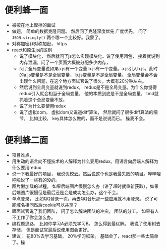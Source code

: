 # 便利蜂一面

- 被按在地上摩擦的面试
- 做题， 简单的数据克隆问题。 然后问了克隆深度优先 广度优先。 问了`JSON.stringfy()` 两个哪一个比较好。我蒙了。
- 对称加密非对称加密， https
- react和原生js的区别
  - 说了模块化， 然后就问了js怎么实现模块化。说了使用闭包， 接着就说到内存泄漏，问了一个页面大概被分配多少内存， 
  - 问了全局变量说如果a.js有一个变量  b.js有一个变量。a.js引入b.js，此时的a.js变量是不是全局变量， b.js变量是不是全局变量。 全局变量会不会出现什么问题，在这个地方面试官说了很久，大概有20分钟左右。
  - 然后说到全局变量就说到redux， redux是不是全局变量。为什么你觉得redux引入就会相当于全局变量， 他的本质到底是不是全局变量， tmd就抓着这个全局变量不放。
  - 说了为什么要使用redux
  - 说了虚拟dom， 虚拟dom又说道diff算法， 然后就问了很多diff算法的细节， 比如比较， key具体怎么做的，而不是说说而已。 操我不会。









# 便利蜂二面

- 项目难点， 
- 用生动的语言向不懂技术的人解释为什么要用redux。用语言向后端人解释为什么要用redux
- 说一下我最好的项目， 我说优校云。然后说这个也是我最失败的项目。哔哔哩吧啦说了一些有的没的。
- 图片懒加载的过程， 如果后端图片很慢怎么办（讲了超时就重新获取），如果后端图片很慢但是最后还是会是成功怎么办，这个不会。
- 单点登录， 比如QQ登录一次，再去QQ音乐那一些应用就不用登录。 说了可能域名相同然后cookie可以共享？
- 跟面试官说了我们团队， 问了怎么解决团队的冲突， 团队的分工。 如果有人不工作了你会怎么办。
- 编程题思路， 比如你学习A必须先学习B。 怎么得到最优解。 我说了使用树去存储， 但是面试官最后说使用图会更好。
- 建议： 花80%去学习基础， 20%学习框架。 基础会了，react那一些太简单了。操